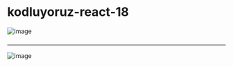 # kodluyoruz-react-18

![image](https://user-images.githubusercontent.com/105870243/224373420-90a80418-090b-4f46-b27a-bb19c17a4b67.png)

### <hr>

![image](https://user-images.githubusercontent.com/105870243/224373525-d5e3c863-2a5f-479f-b60c-16049ff07c0a.png)
